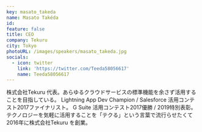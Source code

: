 ```yaml
---
key: masato_takeda
name: Masato Takéda
id: 
feature: false
title: CEO
company: Tekuru
city: Tokyo
photoURL: /images/speakers/masato_takeda.jpg
socials:
  - icon: twitter
    link: 'https://twitter.com/Teeda58056617'
    name: Teeda58056617
---
```

株式会社Tekuru 代表。あらゆるクラウドサービスの標準機能を余さず活用することを目指している。
Lightning App Dev Champion / Salesforce 活用コンテスト2017ファイナリスト。
G Suite 活用コンテスト2017優勝 / 2019特別表彰。
テクノロジーを気軽に活用することを「テクる」という言葉で流行らせたくて2016年に株式会社Tekuru を創業。